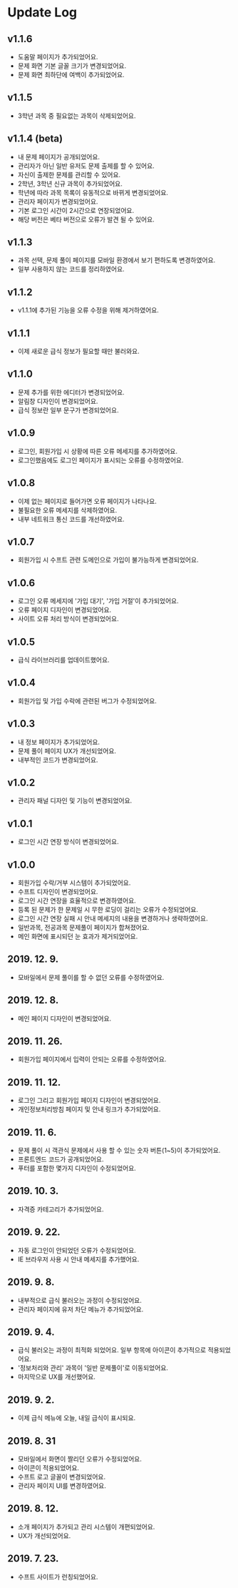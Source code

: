 # Update Log

## v1.1.6
- 도움말 페이지가 추가되었어요.
- 문제 화면 기본 글꼴 크기가 변경되었어요.
- 문제 화면 최하단에 여백이 추가되었어요.

## v1.1.5
- 3학년 과목 중 필요없는 과목이 삭제되었어요.

## v1.1.4 (beta)
- 내 문제 페이지가 공개되었어요.
- 관리자가 아닌 일반 유저도 문제 출제를 할 수 있어요.
- 자신이 출제한 문제를 관리할 수 있어요.
- 2학년, 3학년 신규 과목이 추가되었어요.
- 학년에 따라 과목 목록이 유동적으로 바뀌게 변경되었어요.
- 관리자 페이지가 변경되었어요.
- 기본 로그인 시간이 2시간으로 연장되었어요.
- 해당 버전은 베타 버전으로 오류가 발견 될 수 있어요.

## v1.1.3
- 과목 선택, 문제 풀이 페이지를 모바일 환경에서 보기 편하도록 변경하였어요.
- 일부 사용하지 않는 코드를 정리하였어요.

## v1.1.2
- v1.1.1에 추가된 기능을 오류 수정을 위해 제거하였어요.

## v1.1.1
- 이제 새로운 급식 정보가 필요할 때만 불러와요.

## v1.1.0
- 문제 추가를 위한 에디터가 변경되었어요.
- 알림창 디자인이 변경되었어요.
- 급식 정보란 일부 문구가 변경되었어요.

## v1.0.9
- 로그인, 회원가입 시 상황에 따른 오류 메세지를 추가하였어요.
- 로그인했음에도 로그인 페이지가 표시되는 오류를 수정하였어요.

## v1.0.8
- 이제 없는 페이지로 들어가면 오류 페이지가 나타나요.
- 불필요한 오류 메세지를 삭제하였어요.
- 내부 네트워크 통신 코드를 개선하였어요.

## v1.0.7
- 회원가입 시 수프트 관련 도메인으로 가입이 불가능하게 변경되었어요.

## v1.0.6
- 로그인 오류 메세지에 '가입 대기', '가입 거절'이 추가되었어요.
- 오류 페이지 디자인이 변경되었어요.
- 사이트 오류 처리 방식이 변경되었어요.

## v1.0.5
- 급식 라이브러리를 업데이트했어요.

## v1.0.4
- 회원가입 및 가입 수락에 관련된 버그가 수정되었어요.

## v1.0.3
- 내 정보 페이지가 추가되었어요.
- 문제 풀이 페이지 UX가 개선되었어요.
- 내부적인 코드가 변경되었어요.

## v1.0.2
- 관리자 패널 디자인 및 기능이 변경되었어요.

## v1.0.1
- 로그인 시간 연장 방식이 변경되었어요.

## v1.0.0
- 회원가입 수락/거부 시스템이 추가되었어요.
- 수프트 디자인이 변경되었어요.
- 로그인 시간 연장을 효율적으로 변경하였어요.
- 등록 된 문제가 한 문제일 시 무한 로딩이 걸리는 오류가 수정되었어요.
- 로그인 시간 연장 실패 시 안내 메세지의 내용을 변경하거나 생략하였어요.
- 일반과목, 전공과목 문제풀이 페이지가 합쳐졌어요.
- 메인 화면에 표시되던 눈 효과가 제거되었어요.

## 2019. 12. 9.
- 모바일에서 문제 풀이를 할 수 없던 오류를 수정하였어요.

## 2019. 12. 8.
- 메인 페이지 디자인이 변경되었어요.

## 2019. 11. 26.
- 회원가입 페이지에서 입력이 안되는 오류를 수정하였어요.

## 2019. 11. 12.
- 로그인 그리고 회원가입 페이지 디자인이 변경되었어요.
- 개인정보처리방침 페이지 및 안내 링크가 추가되었어요.

## 2019. 11. 6.
- 문제 풀이 시 객관식 문제에서 사용 할 수 있는 숫자 버튼(1~5)이 추가되었어요.
- 프론트엔드 코드가 공개되었어요.
- 푸터를 포함한 몇가지 디자인이 수정되었어요.

## 2019. 10. 3.
- 자격증 카테고리가 추가되었어요.

## 2019. 9. 22.
- 자동 로그인이 안되었던 오류가 수정되었어요.
- IE 브라우저 사용 시 안내 메세지를 추가했어요.

## 2019. 9. 8.
- 내부적으로 급식 불러오는 과정이 수정되었어요.
- 관리자 페이지에 유저 차단 메뉴가 추가되었어요.

## 2019. 9. 4.
- 급식 불러오는 과정이 최적화 되었어요. 일부 항목에 아이콘이 추가적으로 적용되었어요.
- '정보처리와 관리' 과목이 '일반 문제풀이'로 이동되었어요.
- 마지막으로 UX를 개선했어요.

## 2019. 9. 2.
- 이제 급식 메뉴에 오늘, 내일 급식이 표시되요.

## 2019. 8. 31
- 모바일에서 화면이 짤리던 오류가 수정되었어요.
- 아이콘이 적용되었어요.
- 수프트 로고 글꼴이 변경되었어요.
- 관리자 페이지 UI를 변경하였어요.

## 2019. 8. 12.
- 소개 페이지가 추가되고 관리 시스템이 개편되었어요.
- UX가 개선되었어요.

## 2019. 7. 23.
- 수프트 사이트가 런칭되었어요.
